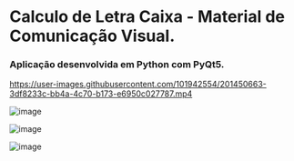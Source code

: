 # Calculo de Letra Caixa - Material de Comunicação Visual.

### Aplicação desenvolvida em Python com PyQt5.

https://user-images.githubusercontent.com/101942554/201450663-3df8233c-bb4a-4c70-b173-e6950c027787.mp4

![image](https://user-images.githubusercontent.com/101942554/201450739-65beb8dc-2d3b-4f29-9df0-c2757c75f9ac.png)

![image](https://user-images.githubusercontent.com/101942554/201242687-caa26172-062d-4899-b476-0a3762547d98.png)

![image](https://user-images.githubusercontent.com/101942554/201242805-9cf9f9e4-c361-4fe5-9d97-fdd832310c78.png)

